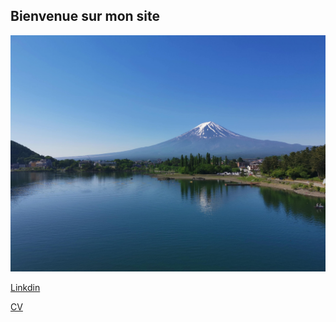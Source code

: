 ## Bienvenue sur mon site

![GitHub Logo](/IMG_20190525_082216.jpg)

[Linkdin](https://www.linkedin.com/in/olivier-fransois-0a65361a9/)

[CV](/cv2020.pdf)
